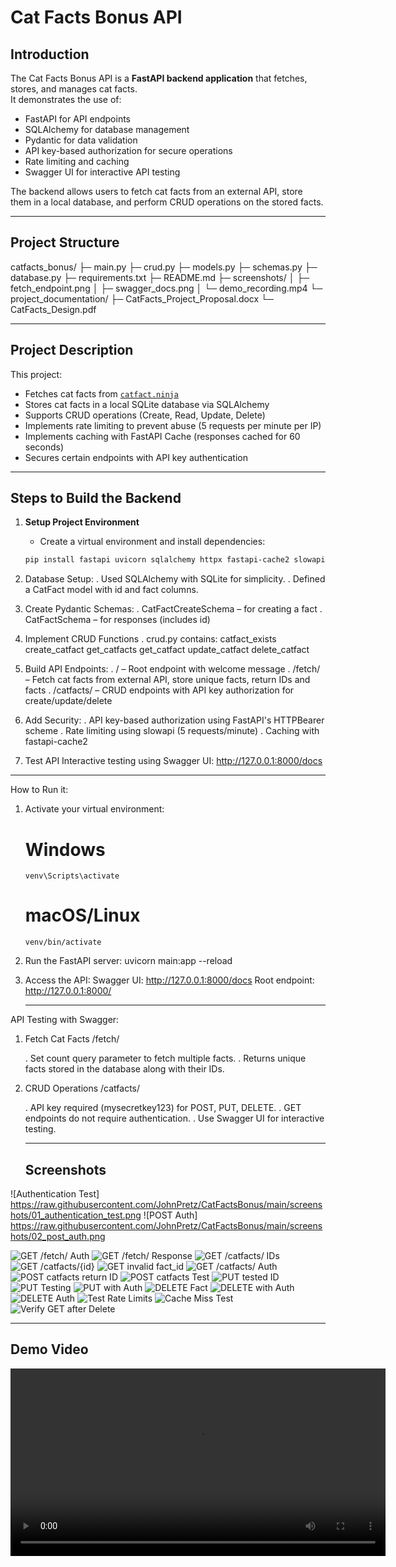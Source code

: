 # Cat Facts Bonus API

## Introduction
The Cat Facts Bonus API is a **FastAPI backend application** that fetches, stores, and manages cat facts.  
It demonstrates the use of:

- FastAPI for API endpoints
- SQLAlchemy for database management
- Pydantic for data validation
- API key-based authorization for secure operations
- Rate limiting and caching
- Swagger UI for interactive API testing

The backend allows users to fetch cat facts from an external API, store them in a local database, and perform CRUD operations on the stored facts.

-----------------------------------------------------------

## Project Structure
catfacts_bonus/
├─ main.py
├─ crud.py
├─ models.py
├─ schemas.py
├─ database.py
├─ requirements.txt
├─ README.md
├─ screenshots/
│ ├─ fetch_endpoint.png
│ ├─ swagger_docs.png
│ └─ demo_recording.mp4
└─ project_documentation/
├─ CatFacts_Project_Proposal.docx
└─ CatFacts_Design.pdf

-------------------------------------------------------------

## Project Description

This project:

- Fetches cat facts from [`catfact.ninja`](https://catfact.ninja/)  
- Stores cat facts in a local SQLite database via SQLAlchemy  
- Supports CRUD operations (Create, Read, Update, Delete)  
- Implements rate limiting to prevent abuse (5 requests per minute per IP)  
- Implements caching with FastAPI Cache (responses cached for 60 seconds)  
- Secures certain endpoints with API key authentication  

------------------------------------------------------------------------------

## Steps to Build the Backend

1. **Setup Project Environment**
   - Create a virtual environment and install dependencies:
   ```bash
   pip install fastapi uvicorn sqlalchemy httpx fastapi-cache2 slowapi
   
2. Database Setup:
  . Used SQLAlchemy with SQLite for simplicity.
  . Defined a CatFact model with id and fact columns.

3. Create Pydantic Schemas:
  . CatFactCreateSchema – for creating a fact
  . CatFactSchema – for responses (includes id)

4. Implement CRUD Functions
  . crud.py contains:
    catfact_exists
    create_catfact
    get_catfacts
    get_catfact
    update_catfact
    delete_catfact
   
5. Build API Endpoints:
  . / – Root endpoint with welcome message
  . /fetch/ – Fetch cat facts from external API, store unique facts, return IDs and facts
  . /catfacts/ – CRUD endpoints with API key authorization for create/update/delete

6. Add Security:
  . API key-based authorization using FastAPI's HTTPBearer scheme
  . Rate limiting using slowapi (5 requests/minute)
  . Caching with fastapi-cache2

7. Test API
Interactive testing using Swagger UI:
http://127.0.0.1:8000/docs

--------------------------------------------

How to Run it:
1. Activate your virtual environment:
   # Windows
       venv\Scripts\activate
   # macOS/Linux
       venv/bin/activate
2. Run the FastAPI server:
       uvicorn main:app --reload

3. Access the API:
   Swagger UI: http://127.0.0.1:8000/docs
   Root endpoint: http://127.0.0.1:8000/
   
   ----------------------------------------------
API Testing with Swagger:

1. Fetch Cat Facts /fetch/

   . Set count query parameter to fetch multiple facts.
   . Returns unique facts stored in the database along with their IDs.

2. CRUD Operations /catfacts/

   . API key required (mysecretkey123) for POST, PUT, DELETE.
   . GET endpoints do not require authentication.
   . Use Swagger UI for interactive testing.

   ---------------------------------------------
   ## Screenshots

![Authentication Test] https://raw.githubusercontent.com/JohnPretz/CatFactsBonus/main/screenshots/01_authentication_test.png
![POST Auth] https://raw.githubusercontent.com/JohnPretz/CatFactsBonus/main/screenshots/02_post_auth.png

![GET /fetch/ Auth](https://raw.githubusercontent.com/JohnPretz/CatFactsBonus/main/screenshots/03_get_fetch_auth.png)
![GET /fetch/ Response](https://raw.githubusercontent.com/JohnPretz/CatFactsBonus/main/screenshots/04_get_fetch_response.png)
![GET /catfacts/ IDs](https://raw.githubusercontent.com/JohnPretz/CatFactsBonus/main/screenshots/05_get_catfacts_ids.png)
![GET /catfacts/{id}](https://raw.githubusercontent.com/JohnPretz/CatFactsBonus/main/screenshots/06_get_catfact_id.png)
![GET invalid fact_id](https://raw.githubusercontent.com/JohnPretz/CatFactsBonus/main/screenshots/07_get_catfact_invalid.png)
![GET /catfacts/ Auth](https://raw.githubusercontent.com/JohnPretz/CatFactsBonus/main/screenshots/08_get_facts_auth.png)
![POST catfacts return ID](https://raw.githubusercontent.com/JohnPretz/CatFactsBonus/main/screenshots/09_post_catfact_return.png)
![POST catfacts Test](https://raw.githubusercontent.com/JohnPretz/CatFactsBonus/main/screenshots/10_post_catfact_test.png)
![PUT tested ID](https://raw.githubusercontent.com/JohnPretz/CatFactsBonus/main/screenshots/11_put_tested_id.png)
![PUT Testing](https://raw.githubusercontent.com/JohnPretz/CatFactsBonus/main/screenshots/12_put_testing.png)
![PUT with Auth](https://raw.githubusercontent.com/JohnPretz/CatFactsBonus/main/screenshots/13_put_with_auth.png)
![DELETE Fact](https://raw.githubusercontent.com/JohnPretz/CatFactsBonus/main/screenshots/14_delete_fact.png)
![DELETE with Auth](https://raw.githubusercontent.com/JohnPretz/CatFactsBonus/main/screenshots/15_delete_with_auth.png)
![DELETE Auth](https://raw.githubusercontent.com/JohnPretz/CatFactsBonus/main/screenshots/16_delete_auth.png)
![Test Rate Limits](https://raw.githubusercontent.com/JohnPretz/CatFactsBonus/main/screenshots/17_test_rate_limits.png)
![Cache Miss Test](https://raw.githubusercontent.com/JohnPretz/CatFactsBonus/main/screenshots/18_test_cache_miss.png)
![Verify GET after Delete](https://raw.githubusercontent.com/JohnPretz/CatFactsBonus/main/screenshots/19_verify_get_after_delete.png)

--------------------------------------------------

## Demo Video

<video width="600" controls>
  <source src="https://raw.githubusercontent.com/JohnPretz/CatFactsBonus/main/screenshots/20_demo.mkv" type="video/mp4">
  Your browser does not support the video tag.
</video>

